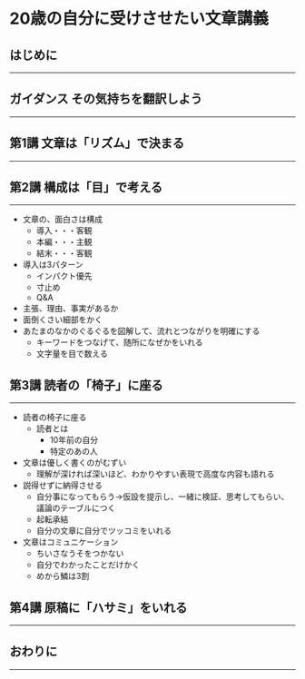 # 20歳の自分に受けさせたい文章講義

## はじめに

***


## ガイダンス その気持ちを翻訳しよう

***

## 第1講 文章は「リズム」で決まる

***

## 第2講 構成は「目」で考える

***

* 文章の、面白さは構成
    * 導入・・・客観
    * 本編・・・主観
    * 結末・・・客観
* 導入は3パターン
    * インパクト優先
    * 寸止め
    * Q&A
* 主張、理由、事実があるか
* 面倒くさい細部をかく
* あたまのなかのぐるぐるを図解して、流れとつながりを明確にする
    * キーワードをつなげて、随所になぜかをいれる
    * 文字量を目で数える



## 第3講 読者の「椅子」に座る

***

* 読者の椅子に座る
    * 読者とは
        * 10年前の自分
        * 特定のあの人
* 文章は優しく書くのがむずい
    * 理解が深ければ深いほど、わかりやすい表現で高度な内容も語れる
* 説得せずに納得させる
    * 自分事になってもらう→仮設を提示し、一緒に検証、思考してもらい、議論のテーブルにつく
    * 起転承結
    * 自分の文章に自分でツッコミをいれる
* 文章はコミュニケーション
    * ちいさなうそをつかない
    * 自分でわかったことだけかく
    * めから鱗は3割


## 第4講 原稿に「ハサミ」をいれる

***

## おわりに

***